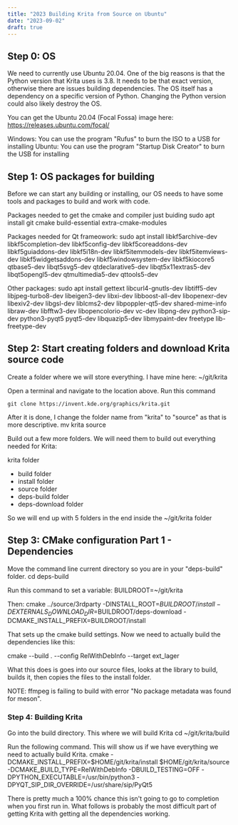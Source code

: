 ```yaml
---
title: "2023 Building Krita from Source on Ubuntu"
date: "2023-09-02"
draft: true
---
```


## Step 0: OS
We need to currently use Ubuntu 20.04. One of the big reasons is that the Python version that Krita uses is 3.8. It needs to be that exact version, otherwise there are issues building dependencies. The OS itself has a dependency on a specific version of Python. Changing the Python version could also likely destroy the OS. 

You can get the Ubuntu 20.04 (Focal Fossa) image here:
https://releases.ubuntu.com/focal/

Windows: You can use the program "Rufus" to burn the ISO to a USB for installing
Ubuntu: You can use the program "Startup Disk Creator" to burn the USB for installing


## Step 1: OS packages for building
Before we can start any building or installing, our OS needs to have some tools and packages to build and work with code. 

Packages needed to get the cmake and compiler just buiding
    sudo apt install git cmake build-essential extra-cmake-modules

Packages needed for Qt frameowork:
    sudo apt install libkf5archive-dev libkf5completion-dev libkf5config-dev libkf5coreaddons-dev libkf5guiaddons-dev libkf5i18n-dev libkf5itemmodels-dev  libkf5itemviews-dev libkf5widgetsaddons-dev libkf5windowsystem-dev libkf5kiocore5 qtbase5-dev libqt5svg5-dev qtdeclarative5-dev libqt5x11extras5-dev libqt5opengl5-dev qtmultimedia5-dev qttools5-dev

Other packages:
    sudo apt install gettext libcurl4-gnutls-dev libtiff5-dev libjpeg-turbo8-dev libeigen3-dev libxi-dev libboost-all-dev libopenexr-dev libexiv2-dev  libgsl-dev liblcms2-dev libpoppler-qt5-dev shared-mime-info libraw-dev libfftw3-dev libopencolorio-dev vc-dev libpng-dev python3-sip-dev python3-pyqt5 pyqt5-dev libquazip5-dev libmypaint-dev freetype lib-freetype-dev



## Step 2: Start creating folders and download Krita source code

Create a folder where we will store everything. I have mine here:
~/git/krita

Open a terminal and navigate to the location above. Run this command 

    git clone https://invent.kde.org/graphics/krita.git

After it is done, I change the folder name from "krita" to "source" as that is more descriptive.
    mv krita source

Build out a few more folders. We will need them to build out everything needed for Krita:

krita folder
- build folder
- install folder
- source folder
- deps-build folder
- deps-download folder

So we will end up with 5 folders in the end inside the ~/git/krita folder


## Step 3: CMake configuration Part 1 - Dependencies

Move the command line current directory so you are in your "deps-build" folder.
   cd deps-build

Run this command to set a variable:
    BUILDROOT=~/git/krita

Then:
    cmake ../source/3rdparty -DINSTALL_ROOT=$BUILDROOT/install -DEXTERNALS_DOWNLOAD_DIR=$BUILDROOT/deps-download -DCMAKE_INSTALL_PREFIX=BUILDROOT/install


That sets up the cmake build settings. Now we need to actually build the dependencies like this:

cmake --build . --config RelWithDebInfo --target ext_lager

What this does is goes into our source files, looks at the library to build, builds it, then copies the files to the install folder. 

NOTE: ffmpeg is failing to build with error "No package metadata was found for meson". 


### Step 4: Building Krita

Go into the build directory. This where we will build Krita
    cd ~/git/krita/build

Run the following command. This will show us if we have everything we need to actually build Krita.
    cmake -DCMAKE_INSTALL_PREFIX=$HOME/git/krita/install $HOME/git/krita/source -DCMAKE_BUILD_TYPE=RelWithDebInfo -DBUILD_TESTING=OFF -DPYTHON_EXECUTABLE=/usr/bin/python3 -DPYQT_SIP_DIR_OVERRIDE=/usr/share/sip/PyQt5

There is pretty much a 100% chance this isn't going to go to completion when you first run in. What follows is probably the most difficult part of getting Krita with getting all the dependencies working.




